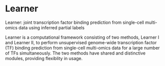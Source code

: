 # Learner
Learner: joint transcription factor binding prediction from single-cell multi-omics data using inferred partial labels

Learner is a computational framework consisting of two methods, Learner I and Learner II, to perform unsupervised genome-wide transcription factor (TF) binding prediction from single-cell multi-omics data for a large number of TFs simultaneously. The two methods have shared and distinctive modules, providing flexiblity in usage.
